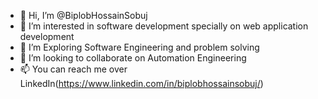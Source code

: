 - 👋 Hi, I’m @BiplobHossainSobuj
- 👀 I’m interested in software development specially on web application development
- 🌱 I’m Exploring Software Engineering and problem solving
- 💞️ I’m looking to collaborate on Automation Engineering
- 📫 You can reach me over LinkedIn(https://www.linkedin.com/in/biplobhossainsobuj/)

<!---
BiplobHossainSobuj/BiplobHossainSobuj is a ✨ special ✨ repository because its `README.md` (this file) appears on your GitHub profile.
You can click the Preview link to take a look at your changes.
--->
